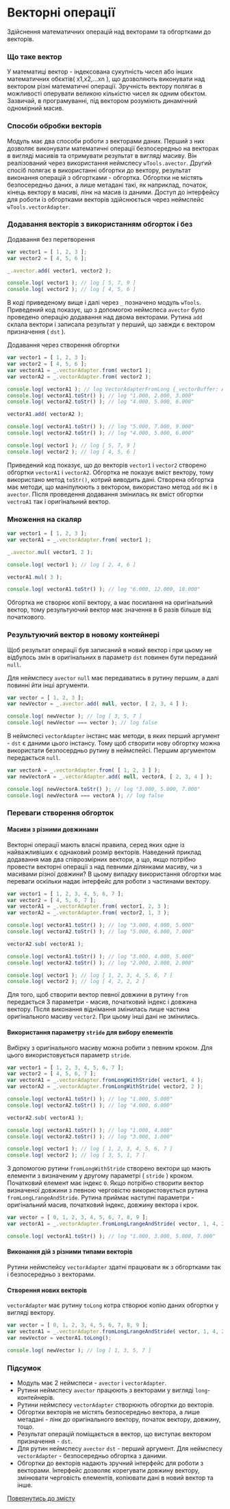 # Векторні операції 

Здійснення математичних операцій над векторами та обгортками до векторів.

### Що таке вектор

У математиці вектор - індексована сукупність чисел або інших математичних обєктів( х1,х2,...xn ), що дозволяють виконувати над вектором різні математичні операції. Зручність вектору полягає в можливості оперувати великою кількістю чисел як одним обєктом. Зазвичай, в програмуванні, під вектором розуміють динамічний одномірний масив.

### Способи обробки векторів

Модуль має два способи роботи з векторами даних. 
Перший з них дозволяє виконувати математичні операції безпосередньо на векторах в вигляді масивів та отримувати результат в вигляді масиву. Він реалізований через використання неймспесу `wTools.avector`.
Другий спосіб полягає в використанні обгортки до вектору, результат виконання операцій з обгортками - обгортка. Обгортки не містять безпосередньо даних, а лише метадані такі, як наприклад, початок, кінець вектору в масиві, лінк на масив із даними. Доступ до інтерфейсу для роботи із обгортками векторів здійснюється через неймспейс `wTools.vectorAdapter`.

### Додавання векторів з використанням обгорток і без

Додавання без перетворення

```js
var vector1 = [ 1, 2, 3 ];
var vector2 = [ 4, 5, 6 ];

_.avector.add( vector1, vector2 );

console.log( vector1 ); // log [ 5, 7, 9 ]
console.log( vector2 ); // log [ 4, 5, 6 ]
```

В коді приведеному вище і далі через `_` позначено модуль `wTools`. 
Приведений код показує, що з допомогою неймспеса `avector` було проведено операцію додавання над двома векторами. Рутина `add` склала вектори і записала результат у перший, що завжди є вектором призначення ( `dst` ).

Додавання через створення обгортки

```js
var vector1 = [ 1, 2, 3 ];
var vector2 = [ 4, 5, 6 ];
var vectorA1 = _.vectorAdapter.from( vector1 );
var vectorA2 = _.vectorAdapter.from( vector2 );

console.log( vectorA1 ); // log VectorAdapterFromLong {_vectorBuffer: Array(3)}
console.log( vectorA1.toStr() ); // log "1.000, 2.000, 3.000"
console.log( vectorA2.toStr() ); // log "4.000, 5.000, 6.000"

vectorA1.add( vectorA2 );

console.log( vectorA1.toStr() ); // log "5.000, 7.000, 9.000"
console.log( vectorA2.toStr() ); // log "4.000, 5.000, 6.000"

console.log( vector1 ); // log [ 5, 7, 9 ]
console.log( vector2 ); // log [ 4, 5, 6 ]
```

Приведений код показує, що до векторів `vector1` i `vector2` створено обгортки `vectorA1` i `vectorA2`. Обгортка не показує вміст вектору, тому використано метод `toStr()`, котрий виводить дані. Створена обгортка має методи, що маніпулюють з вектором, використано метод `add` як і в `avector`. Після проведення додавання змінилась як вміст обгортки `vectroA1` так і оригінальний вектор.

### Множення на скаляр 

```js
var vector1 = [ 1, 2, 3 ];
var vectorA1 = _.vectorAdapter.from( vector1 );

_.avector.mul( vector1, 2 );

console.log( vector1 ); // log [ 2, 4, 6 ]

vectorA1.mul( 3 );

console.log( vectorA1.toStr() ); // log "6.000, 12.000, 18.000"
```

Обгортка не створює копії вектору, а має посилання на оригінальний вектор, тому результуючий вектор має значення в 6 разів більше від початкового.

### Результуючий вектор в новому контейнері

Щоб результат операції був записаний в новий вектор і при цьому не відбулось змін в оригінальних в параметр `dst` повинен бути переданий `null`. 

Для неймспесу `avector` `null` має передаватись в рутину першим, а далі повинні йти інші аргументи.

```js
var vector = [ 1, 2, 3 ];
var newVector = _.avector.add( null, vector, [ 2, 3, 4 ] );

console.log( newVector ); // log [ 3, 5, 7 ]
console.log( newVector === vector ); // log false
```

В неймспесі `vectorAdapter` інстанс має методи, в яких перший аргумент - `dst` є даними цього інстансу. Тому щоб створити нову обгортку можна використати безпосердньо рутину в неймспейсі. Першим аргументом передається `null`.

```js
var vectorA = _.vectorAdapter.from( [ 1, 2, 3 ] );
var newVectorA = _.vectorAdapter.add( null, vectorA, [ 2, 3, 4 ] );

console.log( newVectorA.toStr() ); // log "3.000, 5.000, 7.000"
console.log( newVectorA === vectorA ); // log false
```

### Переваги створення обгорток

#### Масиви з різними довжинами

Векторні операції мають власні правила, серед яких одне із найважливіших є однаковий розмір векторів. Наведений приклад додавання мав два співрозмірних вектори, а що, якщо потрібно провести векторні операції з над певними ділянками масиву, чи з масивами різної довжини? В цьому випадку використання обгортки має переваги оскільки надає інтерфейс для роботи з частинами вектору.

```js
var vector1 = [ 1, 2, 3, 4, 5, 6, 7 ];
var vector2 = [ 4, 5, 6, 7 ];
var vectorA1 = _.vectorAdapter.from( vector1, 2, 3 );
var vectorA2 = _.vectorAdapter.from( vector2, 1, 3 );

console.log( vectorA1.toStr() ); // log "3.000, 4.000, 5.000"
console.log( vectorA2.toStr() ); // log "5.000, 6.000, 7.000"

vectorA2.sub( vectorA1 );

console.log( vectorA1.toStr() ); // log "3.000, 4.000, 5.000"
console.log( vectorA2.toStr() ); // log "2.000, 2.000, 2.000"

console.log( vector1 ); // log [ 1, 2, 3, 4, 5, 6, 7 ]
console.log( vector2 ); // log [ 4, 2, 2, 2 ]
```

Для того, щоб створити вектор певної довжини в рутину `from` передається 3 параметри - масив, початковий індекс і довжина вектору.
Після виконання віднімання змінилась лише частина оригінального масиву `vector2`. При цьому інші дані не змінились.

#### Використання параметру `stride` для вибору елементів

Вибірку з оригінального масиву можна робити з певним кроком. Для цього використовується параметр `stride`.

```js
var vector1 = [ 1, 2, 3, 4, 5, 6, 7 ];
var vector2 = [ 4, 5, 6, 7 ];
var vectorA1 = _.vectorAdapter.fromLongWithStride( vector1, 4 );
var vectorA2 = _.vectorAdapter.fromLongWithStride( vector2, 2 );

console.log( vectorA1.toStr() ); // log "1.000, 5.000"
console.log( vectorA2.toStr() ); // log "4.000, 6.000"

vectorA2.sub( vectorA1 );

console.log( vectorA1.toStr() ); // log "1.000, 4.000"
console.log( vectorA2.toStr() ); // log "3.000, 1.000"

console.log( vector1 ); // log [ 1, 2, 3, 4, 5, 6, 7 ]
console.log( vector2 ); // log [ 3, 5, 1, 7 ]
```

З допомогою рутини `fromLongWithStride` створено вектори що мають елементи з визначеним у другому параметрі ( `stride` ) кроком. Початковий елемент має індекс `0`. Якщо потрібно створити вектор визначеної довжини з певною черговістю використовується рутина `fromLongLrangeAndStride`. Рутина приймає наступні параметри - оригінальний масив, початковий індекс, довжину вектора і крок.

```js
var vector = [ 0, 1, 2, 3, 4, 5, 6, 7, 8, 9 ];
var vectorA1 = _.vectorAdapter.fromLongLrangeAndStride( vector, 1, 4, 2 );

console.log( vectorA1.toStr() ); // log "1.000, 3.000, 5.000, 7.000"
```

#### Виконання дій з різними типами векторів 

Рутини неймспейсу `vectorAdapter` здатні працювати як з обгортками так і безпосередньо з векторами. 

#### Створення нових векторів 

`vectorAdapter` має рутину `toLong` котра створює копію даних обгортки у вигляді вектору. 

```js
var vector = [ 0, 1, 2, 3, 4, 5, 6, 7, 8, 9 ];
var vectorA1 = _.vectorAdapter.fromLongLrangeAndStride( vector, 1, 4, 2 );
var newVector = vectorA1.toLong();

console.log( newVector ); // log [ 1, 3, 5, 7 ]
```

### Підсумок 

- Модуль має 2 неймспеси - `avector` i `vectorAdapter`.
- Рутини неймспесу `avector` працюють з векторами у вигляді `long`-контейнерів.
- Рутини неймспесу `vectorAdapter` створюють обгортки до векторів.
- Обгортки векторів не містять безпосередньо вектора, а лише метадані - лінк до оригінального вектору, початок вектору, довжину, тощо.
- Результат операцій поміщається в вектор, що виступає вектором призначення - `dst`. 
- Для рутин неймспесу `avector` `dst` - перший аргумент. Для неймспесу `vectorAdapter` - безпосередньо обгортка з даними.
- Обгортки до векторів надають зручний інтерфейс для роботи з векторами. Інтерфейс дозволяє корегувати довжину вектору, змінювати черговість елементів, копіювати дані в новий вектор та інше.

[Повернутись до змісту](../README.md#Туторіали)

